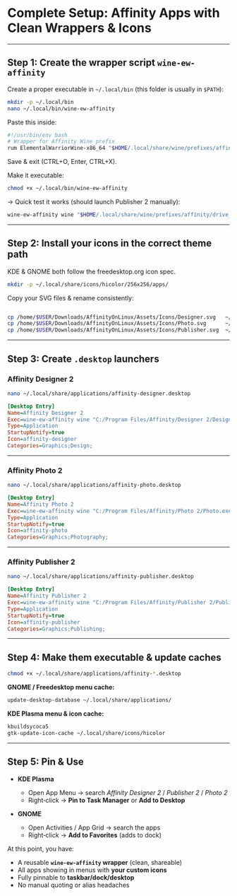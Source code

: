 # Complete Setup: Affinity Apps with Clean Wrappers & Icons

---

## Step 1: Create the wrapper script `wine-ew-affinity`

Create a proper executable in `~/.local/bin` (this folder is usually in `$PATH`):

```bash
mkdir -p ~/.local/bin
nano ~/.local/bin/wine-ew-affinity
```

Paste this inside:

```bash
#!/usr/bin/env bash
# Wrapper for Affinity Wine prefix
rum ElementalWarriorWine-x86_64 "$HOME/.local/share/wine/prefixes/affinity/" "$@"
```

Save & exit (CTRL+O, Enter, CTRL+X).

Make it executable:

```bash
chmod +x ~/.local/bin/wine-ew-affinity
```

-> Quick test it works (should launch Publisher 2 manually):

```bash
wine-ew-affinity wine "$HOME/.local/share/wine/prefixes/affinity/drive_c/Program Files/Affinity/Publisher 2/Publisher.exe"
```

---

## Step 2: Install your icons in the correct theme path

KDE & GNOME both follow the freedesktop.org icon spec.

```bash
mkdir -p ~/.local/share/icons/hicolor/256x256/apps/
```

Copy your SVG files & rename consistently:

```bash

cp /home/$USER/Downloads/AffinityOnLinux/Assets/Icons/Designer.svg   ~/.local/share/icons/hicolor/256x256/apps/affinity-designer.svg
cp /home/$USER/Downloads/AffinityOnLinux/Assets/Icons/Photo.svg      ~/.local/share/icons/hicolor/256x256/apps/affinity-photo.svg
cp /home/$USER/Downloads/AffinityOnLinux/Assets/Icons/Publisher.svg  ~/.local/share/icons/hicolor/256x256/apps/affinity-publisher.svg
```

---

## Step 3: Create `.desktop` launchers

### Affinity Designer 2
```bash
nano ~/.local/share/applications/affinity-designer.desktop
```
```ini
[Desktop Entry]
Name=Affinity Designer 2
Exec=wine-ew-affinity wine "C:/Program Files/Affinity/Designer 2/Designer.exe"
Type=Application
StartupNotify=true
Icon=affinity-designer
Categories=Graphics;Design;
```

---

### Affinity Photo 2
```bash
nano ~/.local/share/applications/affinity-photo.desktop
```
```ini
[Desktop Entry]
Name=Affinity Photo 2
Exec=wine-ew-affinity wine "C:/Program Files/Affinity/Photo 2/Photo.exe"
Type=Application
StartupNotify=true
Icon=affinity-photo
Categories=Graphics;Photography;
```

---

### Affinity Publisher 2
```bash
nano ~/.local/share/applications/affinity-publisher.desktop
```
```ini
[Desktop Entry]
Name=Affinity Publisher 2
Exec=wine-ew-affinity wine "C:/Program Files/Affinity/Publisher 2/Publisher.exe"
Type=Application
StartupNotify=true
Icon=affinity-publisher
Categories=Graphics;Publishing;
```

---

## Step 4: Make them executable & update caches

```bash
chmod +x ~/.local/share/applications/affinity-*.desktop
```

**GNOME / Freedesktop menu cache:**
```bash
update-desktop-database ~/.local/share/applications/
```

**KDE Plasma menu & icon cache:**
```bash
kbuildsycoca5
gtk-update-icon-cache ~/.local/share/icons/hicolor
```

---

## Step 5: Pin & Use

- **KDE Plasma**
  - Open App Menu → search *Affinity Designer 2* / *Publisher 2* / *Photo 2*
  - Right‑click → **Pin to Task Manager** or **Add to Desktop**

- **GNOME**
  - Open Activities / App Grid → search the apps
  - Right‑click → **Add to Favorites** (adds to dock)

At this point, you have:
- A reusable **`wine-ew-affinity` wrapper** (clean, shareable)
- All apps showing in menus with **your custom icons**
- Fully pinnable to **taskbar/dock/desktop**
- No manual quoting or alias headaches
